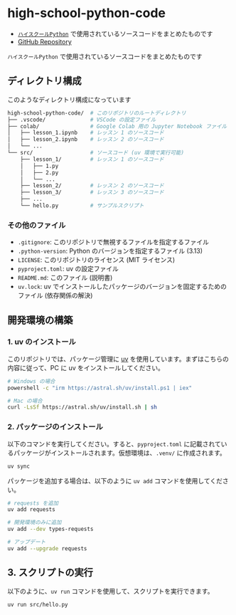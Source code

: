 # high-school-python-code

- [`ハイスクールPython`](https://high-school-python.jp) で使用されているソースコードをまとめたものです
- [GitHub Repository](https://github.com/high-school-python/high-school-python-code)

`ハイスクールPython` で使用されているソースコードをまとめたものです

## ディレクトリ構成

このようなディレクトリ構成になっています

```sh
high-school-python-code/  # このリポジトリのルートディレクトリ
├── .vscode/              # VSCode の設定ファイル
├── colab/                # Google Colab 用の Jupyter Notebook ファイル
│   ├── lesson_1.ipynb    # レッスン 1 のソースコード
│   ├── lesson_2.ipynb    # レッスン 2 のソースコード
│   └── ...
└── src/                  # ソースコード (uv 環境で実行可能)
    ├── lesson_1/         # レッスン 1 のソースコード
    │   ├── 1.py
    │   ├── 2.py
    │   └── ...
    ├── lesson_2/         # レッスン 2 のソースコード
    ├── lesson_3/         # レッスン 3 のソースコード
    ├── ...
    └── hello.py          # サンプルスクリプト
```

### その他のファイル

- `.gitignore`: このリポジトリで無視するファイルを指定するファイル
- `.python-version`: Python のバージョンを指定するファイル (3.13)
- `LICENSE`: このリポジトリのライセンス (MIT ライセンス)
- `pyproject.toml`: uv の設定ファイル
- `README.md`: このファイル (説明書)
- `uv.lock`: uv でインストールしたパッケージのバージョンを固定するためのファイル (依存関係の解決)

## 開発環境の構築

### 1. uv のインストール

このリポジトリでは、パッケージ管理に [uv](https://docs.astral.sh/uv/) を使用しています。まずはこちらの内容に従って、PC に uv をインストールしてください。

```sh
# Windows の場合
powershell -c "irm https://astral.sh/uv/install.ps1 | iex"

# Mac の場合
curl -LsSf https://astral.sh/uv/install.sh | sh
```

### 2. パッケージのインストール

以下のコマンドを実行してください。すると、`pyproject.toml` に記載されているパッケージがインストールされます。仮想環境は、`.venv/` に作成されます。

```sh
uv sync
```

パッケージを追加する場合は、以下のように `uv add` コマンドを使用してください。

```sh
# requests を追加
uv add requests

# 開発環境のみに追加
uv add --dev types-requests

# アップデート
uv add --upgrade requests
```

## 3. スクリプトの実行

以下のように、`uv run` コマンドを使用して、スクリプトを実行できます。

```sh
uv run src/hello.py
```
